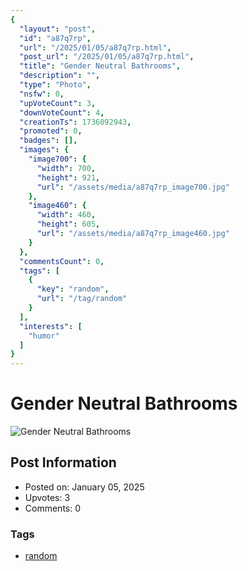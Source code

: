 ```yaml
---
{
  "layout": "post",
  "id": "a87q7rp",
  "url": "/2025/01/05/a87q7rp.html",
  "post_url": "/2025/01/05/a87q7rp.html",
  "title": "Gender Neutral Bathrooms",
  "description": "",
  "type": "Photo",
  "nsfw": 0,
  "upVoteCount": 3,
  "downVoteCount": 4,
  "creationTs": 1736092943,
  "promoted": 0,
  "badges": [],
  "images": {
    "image700": {
      "width": 700,
      "height": 921,
      "url": "/assets/media/a87q7rp_image700.jpg"
    },
    "image460": {
      "width": 460,
      "height": 605,
      "url": "/assets/media/a87q7rp_image460.jpg"
    }
  },
  "commentsCount": 0,
  "tags": [
    {
      "key": "random",
      "url": "/tag/random"
    }
  ],
  "interests": [
    "humor"
  ]
}
---
```


# Gender Neutral Bathrooms

![Gender Neutral Bathrooms](/assets/media/a87q7rp_image700.jpg)

## Post Information

- Posted on: January 05, 2025
- Upvotes: 3
- Comments: 0

### Tags

- [random](/tag/random)
